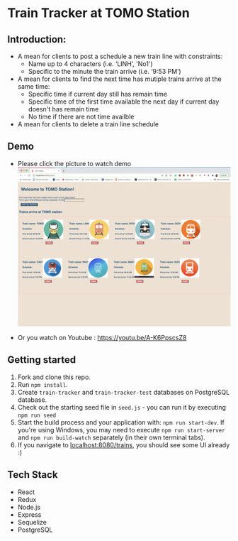 # Train Tracker at TOMO Station

## Introduction:
  - A mean for clients to post a schedule a new train line with  constraints:
      - Name up to 4 characters (i.e. ‘LINH’, 'No1')
      - Specific to the minute the train arrive (i.e. ‘9:53 PM’)
  - A mean for clients to find the next time has mutiple trains arrive at the same time:
      - Specific time if current day still has remain time
      - Specific time of the first time available the next day if current day doesn't has remain time
      - No time if there are not time availble
  - A mean for clients to delete a train line schedule
## Demo
- Please click the picture to watch demo
[![demo](./public/screenShot.png)](https://www.youtube.com/watch?v=A34RrIrLf1M "demo")

- Or you watch on Youtube : https://youtu.be/A-K6PpscsZ8

## Getting started

1. Fork and clone this repo.
2. Run `npm install`.
3. Create `train-tracker` and `train-tracker-test` databases on PostgreSQL database.
4. Check out the starting seed file in `seed.js` - you can run it by executing `npm run seed`
5. Start the build process and your application with: `npm run start-dev`. If you're using Windows, you may need to execute `npm run start-server` and `npm run build-watch` separately (in their own terminal tabs).
6. If you navigate to [localhost:8080/trains](http://localhost:8080/trains), you should see some UI already :)

## Tech Stack
 - React
 - Redux
 - Node.js
 - Express
 - Sequelize
 - PostgreSQL
